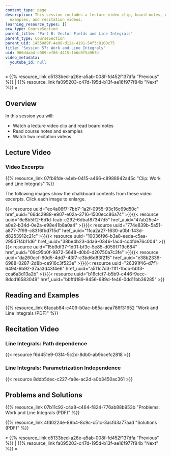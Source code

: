 ```yaml
---
content_type: page
description: This session includes a lecture video clip, board notes, course notes,
  examples, and recitation videos.
learning_resource_types: []
ocw_type: CourseSection
parent_title: 'Part B: Vector Fields and Line Integrals'
parent_type: CourseSection
parent_uid: 14558d9f-4e08-d12a-4191-54f3c8100c75
title: 'Session 57: Work and Line Integrals'
uid: 966d4aa4-c089-ef86-4415-1b6c0f5a967b
video_metadata:
  youtube_id: null
---
```


« {{% resource_link d5133bed-a26e-a5ab-008f-fd452f137dfa "Previous" %}} | {{% resource_link fa095203-c47d-195d-b13f-ae16f977f84b "Next" %}} »

Overview
--------

In this session you will:

*   Watch a lecture video clip and read board notes
*   Read course notes and examples
*   Watch two recitation videos

Lecture Video
-------------

### Video Excerpts

{{% resource_link 07fb6fde-a4eb-0415-a466-c8988942a45c "Clip: Work and Line Integrals" %}}

The following images show the chalkboard contents from these video excerpts. Click each image to enlarge.

{{< resource uuid="ec4a06f7-7bb7-1a2f-0955-93c16c69d50c" href_uuid="66dc2988-e907-e02a-3716-1500ecc86a74" >}}{{< resource uuid="6e8b5ff2-6d1d-fcab-c292-6dbaf87347d5" href_uuid="47ab25c4-a0e2-b34d-0e2a-e98e41b8a0a4" >}}{{< resource uuid="774e839b-5a51-a877-7f99-c8316fbd715d" href_uuid="1fca2a27-1630-a0bf-143d-d8253912c21c" >}}{{< resource uuid="10036f96-b3a8-eeda-c5aa-295d7f4b11d6" href_uuid="38be4b23-dda6-0346-1ac4-cc4fde76c004" >}}  
{{< resource uuid="15b9df37-1d01-bf3c-5e85-d059f719c684" href_uuid="09c95b0f-9872-5648-d0b0-d20750a7c3fe" >}}{{< resource uuid="da260ccf-60d5-4dd7-43f7-c3bd6d83f215" href_uuid="e38b2336-6988-0287-2d8b-ce916c3f523e" >}}{{< resource uuid="26391f46-d7f1-6494-6b92-37aa3d43f4e6" href_uuid="a511c7d3-f1f1-1bcb-bb13-cca6a3d13a2b" >}}{{< resource uuid="b16cfcf7-b5b9-c446-9ecc-8dcd16583049" href_uuid="bbff4189-9456-689d-fe46-0dd11bb36285" >}}

Reading and Examples
--------------------

{{% resource_link 6facab84-c409-b0ac-b65a-aea786f31652 "Work and Line Integrals (PDF)" %}}

Recitation Video
----------------

### Line Integrals: Path dependence

{{< resource f6d451e9-03f4-5c2d-8db0-ab9bcefc2818 >}}

### Line Integrals: Parametrization Independence

{{< resource 8ddb5dec-c227-fa8e-ac2d-a0b3450ac361 >}}

Problems and Solutions
----------------------

{{% resource_link 07b11c92-c4a8-c464-f824-776ab88b953b "Problems: Work and Line Integrals (PDF)" %}}

{{% resource_link 4fd0224e-89b4-8c9c-c51c-3acfd3a77aad "Solutions (PDF)" %}}

« {{% resource_link d5133bed-a26e-a5ab-008f-fd452f137dfa "Previous" %}} | {{% resource_link fa095203-c47d-195d-b13f-ae16f977f84b "Next" %}} »
